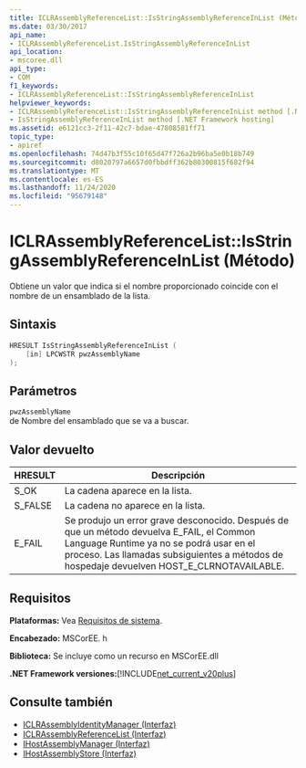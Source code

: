 ```yaml
---
title: ICLRAssemblyReferenceList::IsStringAssemblyReferenceInList (Método)
ms.date: 03/30/2017
api_name:
- ICLRAssemblyReferenceList.IsStringAssemblyReferenceInList
api_location:
- mscoree.dll
api_type:
- COM
f1_keywords:
- ICLRAssemblyReferenceList::IsStringAssemblyReferenceInList
helpviewer_keywords:
- ICLRAssemblyReferenceList::IsStringAssemblyReferenceInList method [.NET Framework hosting]
- IsStringAssemblyReferenceInList method [.NET Framework hosting]
ms.assetid: e6121cc3-2f11-42c7-bdae-47808581ff71
topic_type:
- apiref
ms.openlocfilehash: 74d47b3f55c10f65d47f726a2b96ba5e0b18b749
ms.sourcegitcommit: d8020797a6657d0fbbdff362b80300815f682f94
ms.translationtype: MT
ms.contentlocale: es-ES
ms.lasthandoff: 11/24/2020
ms.locfileid: "95679148"
---
```

# <a name="iclrassemblyreferencelistisstringassemblyreferenceinlist-method"></a>ICLRAssemblyReferenceList::IsStringAssemblyReferenceInList (Método)

Obtiene un valor que indica si el nombre proporcionado coincide con el nombre de un ensamblado de la lista.  
  
## <a name="syntax"></a>Sintaxis  
  
```cpp  
HRESULT IsStringAssemblyReferenceInList (  
    [in] LPCWSTR pwzAssemblyName  
);  
```  
  
## <a name="parameters"></a>Parámetros  

 `pwzAssemblyName`  
 de Nombre del ensamblado que se va a buscar.  
  
## <a name="return-value"></a>Valor devuelto  
  
|HRESULT|Descripción|  
|-------------|-----------------|  
|S_OK|La cadena aparece en la lista.|  
|S_FALSE|La cadena no aparece en la lista.|  
|E_FAIL|Se produjo un error grave desconocido. Después de que un método devuelva E_FAIL, el Common Language Runtime ya no se podrá usar en el proceso. Las llamadas subsiguientes a métodos de hospedaje devuelven HOST_E_CLRNOTAVAILABLE.|  
  
## <a name="requirements"></a>Requisitos  

 **Plataformas:** Vea [Requisitos de sistema](../../get-started/system-requirements.md).  
  
 **Encabezado:** MSCorEE. h  
  
 **Biblioteca:** Se incluye como un recurso en MSCorEE.dll  
  
 **.NET Framework versiones:**[!INCLUDE[net_current_v20plus](../../../../includes/net-current-v20plus-md.md)]  
  
## <a name="see-also"></a>Consulte también

- [ICLRAssemblyIdentityManager (Interfaz)](iclrassemblyidentitymanager-interface.md)
- [ICLRAssemblyReferenceList (Interfaz)](iclrassemblyreferencelist-interface.md)
- [IHostAssemblyManager (Interfaz)](ihostassemblymanager-interface.md)
- [IHostAssemblyStore (Interfaz)](ihostassemblystore-interface.md)
